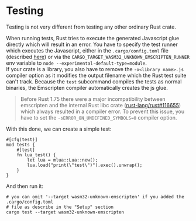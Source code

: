 # Testing

Testing is not very different from testing any other ordinary Rust crate.

When running tests, Rust tries to execute the generated Javascript glue directly which will result in an error.
You have to specify the test runner which executes the Javascript, either in the `.cargo/config.toml` file (described [here](./tutorial/creating-a-project.md#cargoconfigtoml-optional)) or via the `CARGO_TARGET_WASM32_UNKNOWN_EMSCRIPTEN_RUNNER` env variable to `node --experimental-default-type=module`.
<br>
If your crate is a library, you also have to remove the `-o<library name>.js` compiler option as it modifies the output filename which the Rust test suite can't track.
Because the `test` subcommand compiles the tests as normal binaries, the Emscripten compiler automatically creates the js glue.

> Before Rust 1.75 there were a major incompatibility between emscripten and the internal Rust libc crate ([rust-lang/rust#116655](https://github.com/rust-lang/rust/issues/116655)) which always resulted in a compiler error.
> To prevent this issue, you have to set the `-sERROR_ON_UNDEFINED_SYMBOLS=0` compiler option.

With this done, we can create a simple test:
```rust,ignore
#[cfg(test)]
mod tests {
    #[test]
    fn lua_test() {
        let lua = mlua::Lua::new();
        lua.load("print(\"test\")").exec().unwrap();
    }
}

```

And then run it:
```shell
# you can omit '--target wasm32-unknown-emscripten' if you added the .cargo/config.toml
# file as describe in the "Setup" section
cargo test --target wasm32-unknown-emscripten
```
